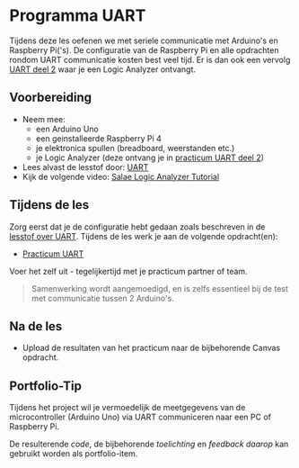 # Programma UART

Tijdens deze les oefenen we met seriele communicatie met Arduino's en Raspberry Pi('s). De configuratie van de Raspberry Pi en alle opdrachten rondom UART communicatie kosten best veel tijd. Er is dan ook een vervolg [UART deel 2](programma-uart-2.md) waar je een Logic Analyzer ontvangt.

## Voorbereiding

- Neem mee:
  - een Arduino Uno
  - een geinstalleerde Raspberry Pi 4
  - je elektronica spullen (breadboard, weerstanden etc.)
  - je Logic Analyzer (deze ontvang je in [practicum UART deel 2](programma-uart-2.md))
- Lees alvast de lesstof door: [UART](../../hardware-interfacing/communicatie/UART/README.md)
- Kijk de volgende video: [Salae Logic Analyzer Tutorial](https://www.youtube.com/watch?v=rR5cEFRO9_s)

## Tijdens de les

Zorg eerst dat je de configuratie hebt gedaan zoals beschreven in de [lesstof over UART](../../hardware-interfacing/communicatie/UART/README.md). Tijdens de les werk je aan de volgende opdracht(en):

- [Practicum UART](../../hardware-interfacing/communicatie/UART/practicum-uart.md)

Voer het zelf uit - tegelijkertijd met je practicum partner of team.
> Samenwerking wordt aangemoedigd, en is zelfs essentieel bij de test met communicatie tussen 2 Arduino's.

## Na de les

- Upload de resultaten van het practicum naar de bijbehorende Canvas opdracht.

## Portfolio-Tip

Tijdens het project wil je vermoedelijk de meetgegevens van de microcontroller (Arduino Uno) via UART communiceren naar een PC of Raspberry Pi.

De resulterende *code*, de bijbehorende *toelichting* en *feedback daarop* kan gebruikt worden als portfolio-item.
